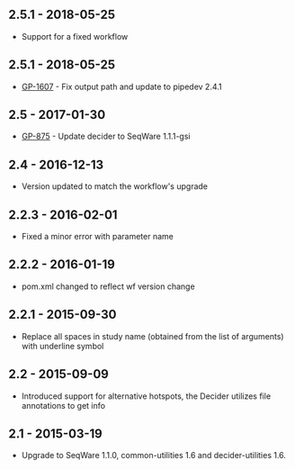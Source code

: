 ## 2.5.1 - 2018-05-25
- Support for a fixed workflow
## 2.5.1 - 2018-05-25
- [GP-1607](https://jira.oicr.on.ca/browse/GP-1607) - Fix output path and update to pipedev 2.4.1
## 2.5 - 2017-01-30
- [GP-875](https://jira.oicr.on.ca/browse/GP-875) - Update decider to SeqWare 1.1.1-gsi
## 2.4   - 2016-12-13
- Version updated to match the workflow's upgrade
## 2.2.3 - 2016-02-01
- Fixed a minor error with parameter name
## 2.2.2 - 2016-01-19
- pom.xml changed to reflect wf version change
## 2.2.1 - 2015-09-30
- Replace all spaces in study name (obtained from the list of arguments) with underline symbol
## 2.2   - 2015-09-09
- Introduced support for alternative hotspots, the Decider utilizes file annotations to get info
## 2.1   - 2015-03-19
- Upgrade to SeqWare 1.1.0, common-utilities 1.6 and decider-utilities 1.6.
